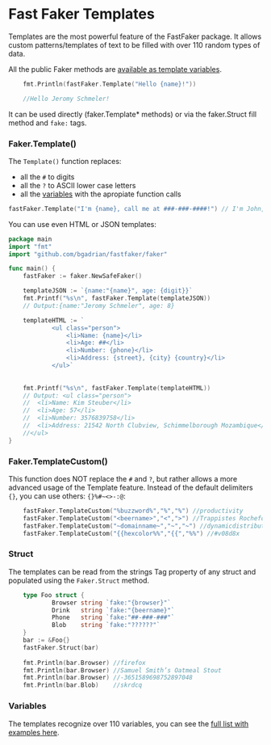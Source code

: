 # Fast Faker Templates
Templates are the most powerful feature of the FastFaker package. It allows custom patterns/templates of text to be filled with over 110 random types of data. 

All the public Faker methods are [available as template variables](./TEMPLATE_VARIABLES.md).

```go
	fmt.Println(fastFaker.Template("Hello {name}!"))

	//Hello Jeromy Schmeler!
```

It can be used directly (faker.Template* methods) or via the faker.Struct fill method and `fake:` tags. 

### Faker.Template()

The `Template()` function replaces:
* all the `#` to digits
* all the `?` to ASCII lower case letters
* all the [variables](./TEMPLATE_VARIABLES.md) with the apropiate function calls

```go
fastFaker.Template("I'm {name}, call me at ###-###-####!") // I'm John, call me at 152-335-8761!
```

You can use even HTML or JSON templates:
```go
package main
import "fmt"
import "github.com/bgadrian/fastfaker/faker"

func main() {
	fastFaker := faker.NewSafeFaker()

	templateJSON := `{name:"{name}", age: {digit}}`
	fmt.Printf("%s\n", fastFaker.Template(templateJSON))
	// Output:{name:"Jeromy Schmeler", age: 8}

	templateHTML := `
            <ul class="person">
                <li>Name: {name}</li>
                <li>Age: ##</li>
                <li>Number: {phone}</li>
                <li>Address: {street}, {city} {country}</li>
            </ul>`
	
	
	fmt.Printf("%s\n", fastFaker.Template(templateHTML))
	// Output: <ul class="person">
	//	<li>Name: Kim Steuber</li>
	//	<li>Age: 57</li>
	//	<li>Number: 3576839758</li>
	//	<li>Address: 21542 North Clubview, Schimmelborough Mozambique</li>
	//</ul>
}
```

### Faker.TemplateCustom()

This function does NOT replace the `#` and `?`, but rather allows a more advanced usage of the Template feature. Instead of the default delimiters `{}`, you can use others: `{}%#~<>-:@`:

```go
    fastFaker.TemplateCustom("%buzzword%","%","%") //productivity
    fastFaker.TemplateCustom("<beername>","<",">") //Trappistes Rochefort 10
    fastFaker.TemplateCustom("~domainname~","~","~") //dynamicdistributed.info
    fastFaker.TemplateCustom("{{hexcolor%%","{{","%%") //#v08d8x
```

### Struct

The templates can be read from the strings Tag property of any struct and populated using the `Faker.Struct` method.

```go
    type Foo struct {
            Browser string `fake:"{browser}"`
            Drink   string `fake:"{beername}"`
            Phone   string `fake:"##-###-###"`
            Blob    string `fake:"??????"`
    }
    bar := &Foo{}
    fastFaker.Struct(bar)
    
    fmt.Println(bar.Browser) //firefox 
    fmt.Println(bar.Browser) //Samuel Smith’s Oatmeal Stout
    fmt.Println(bar.Browser) //-3651589698752897048
    fmt.Println(bar.Blob)    //skrdcq
```

### Variables
The templates recognize over 110 variables, you can see the [full list with examples here](./TEMPLATE_VARIABLES.md).